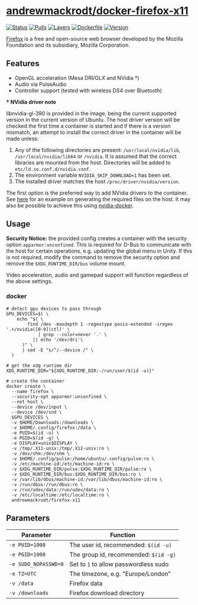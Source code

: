 # [andrewmackrodt/docker-firefox-x11](https://github.com/andrewmackrodt/dockerfiles/tree/master/firefox-x11)

[![Status](https://jenkins.mackrodt.io/buildStatus/icon?job=dockerfiles%2Ffirefox-x11)][status]
[![Pulls](https://img.shields.io/docker/pulls/andrewmackrodt/firefox-x11.svg)][pulls]
[![Layers](https://images.microbadger.com/badges/image/andrewmackrodt/firefox-x11.svg)][layers]
[![Dockerfile](https://img.shields.io/github/size/andrewmackrodt/dockerfiles/firefox-x11/Dockerfile.svg?label=dockerfile)][dockerfile]
[![Version](https://images.microbadger.com/badges/version/andrewmackrodt/firefox-x11.svg)][version]

[status]: https://jenkins.mackrodt.io/job/dockerfiles/job/firefox-x11/
[pulls]: https://hub.docker.com/r/andrewmackrodt/firefox-x11
[layers]: https://microbadger.com/images/andrewmackrodt/firefox-x11
[dockerfile]: https://github.com/andrewmackrodt/dockerfiles/blob/master/firefox-x11/Dockerfile
[version]: https://hub.docker.com/r/andrewmackrodt/firefox-x11/tags

[Firefox](https://www.mozilla.org/en-GB/firefox/new/) is a free and open-source
web browser developed by the Mozilla Foundation and its subsidiary, Mozilla
Corporation.

## Features

* OpenGL acceleration (Mesa DRI/GLX and NVidia †)
* Audio via PulseAudio
* Controller support (tested with wireless DS4 over Bluetooth)

**† NVidia driver note**

libnvidia-gl-390 is provided in the image, being the current supported version
in the current version of Ubuntu. The host driver version will be checked the
first time a container is started and if there is a version mismatch, an attempt
to install the correct driver in the container will be made unless:

1. Any of the following directories are present: `/usr/local/nvidia/lib`,
   `/usr/local/nvidia/lib64` or `/nvidia`. It is assumed that the correct
   libraries are mounted from the host. Directories will be added to
   `etc/ld.so.conf.d/nvidia.conf`.
2. The environment variable `NVIDIA_SKIP_DOWNLOAD=1` has been set.
3. The installed driver matches the host `/proc/driver/nvidia/version`.

The first option is the preferred way to add NVidia drivers to the container.
See [here][gist] for an example on generating the required files on the host.
It may also be possible to achieve this using [nvidia-docker][nvidia-docker].

[gist]: https://gist.github.com/andrewmackrodt/e5f9eaf63c9296db73901796bc46a3f8
[nvidia-docker]: https://github.com/NVIDIA/nvidia-docker

## Usage

**Security Notice:** the provided config creates a container with the security
option `apparmor:unconfined`. This is required for D-Bus to communicate with
the host for certain operations, e.g. updating the global menu in Unity. If this
is not required, modify the command to remove the security option and remove
the `$XDG_RUNTIME_DIR/bus` volume mount.

Video acceleration, audio and gamepad support will function regardless of the
above settings.

### docker

```
# detect gpu devices to pass through
GPU_DEVICES=$( \
    echo "$( \
        find /dev -maxdepth 1 -regextype posix-extended -iregex '.+/nvidia([0-9]|ctl)' \
            | grep --color=never '.' \
          || echo '/dev/dri'\
      )" \
      | sed -E "s/^/--device /" \
  )

# get the xdg runtime dir
XDG_RUNTIME_DIR="${XDG_RUNTIME_DIR:-/run/user/$(id -u)}"

# create the container
docker create \
  --name firefox \
  --security-opt apparmor:unconfined \
  --net host \
  --device /dev/input \
  --device /dev/snd \
  $GPU_DEVICES \
  -v $HOME/Downloads:/downloads \
  -v $HOME/.config/firefox:/data \
  -e PUID=$(id -u) \
  -e PGID=$(id -g) \
  -e DISPLAY=unix$DISPLAY \
  -v /tmp/.X11-unix:/tmp/.X11-unix:ro \
  -v /dev/shm:/dev/shm \
  -v $HOME/.config/pulse:/home/ubuntu/.config/pulse:ro \
  -v /etc/machine-id:/etc/machine-id:ro \
  -v $XDG_RUNTIME_DIR/pulse:$XDG_RUNTIME_DIR/pulse:ro \
  -v $XDG_RUNTIME_DIR/bus:$XDG_RUNTIME_DIR/bus:ro \
  -v /var/lib/dbus/machine-id:/var/lib/dbus/machine-id:ro \
  -v /run/dbus:/run/dbus:ro \
  -v /run/udev/data:/run/udev/data:ro \
  -v /etc/localtime:/etc/localtime:ro \
  andrewmackrodt/firefox-x11
```

## Parameters

| Parameter | Function |
| --- | --- |
| `-e PUID=1000` | The user id, recommended: `$(id -u)` |
| `-e PGID=1000` | The group id, recommended: `$(id -g)` |
| `-e SUDO_NOPASSWD=0` | Set to `1` to allow passwordless sudo |
| `-e TZ=UTC` | The timezone, e.g. "Europe/London" |
| `-v /data` | Firefox data |
| `-v /downloads` | Firefox download directory |
